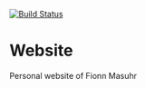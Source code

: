 [![Build Status](https://travis-ci.org/fmasuhr/website.svg?branch=master)](https://travis-ci.org/fmasuhr/website)

# Website

Personal website of Fionn Masuhr
